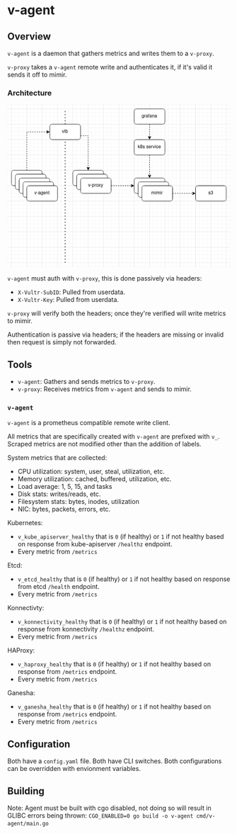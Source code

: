 # v-agent

## Overview
`v-agent` is a daemon that gathers metrics and writes them to a `v-proxy`.

`v-proxy` takes a `v-agent` remote write and authenticates it, if it's valid it sends it off to mimir.

### Architecture
![](./docs/metrics-arch.drawio.png)

`v-agent` must auth with `v-proxy`, this is done passively via headers:
- `X-Vultr-SubID`: Pulled from userdata.
- `X-Vultr-Key`: Pulled from userdata.

`v-proxy` will verify both the headers; once they're verified will write metrics to mimir.

Authentication is passive via headers; if the headers are missing or invalid then request is simply not forwarded.

## Tools
- `v-agent`: Gathers and sends metrics to `v-proxy`.
- `v-proxy`: Receives metrics from `v-agent` and sends to mimir.

### `v-agent`
`v-agent` is a prometheus compatible remote write client.

All metrics that are specifically created with `v-agent` are prefixed with `v_`. Scraped metrics are not modified other than the addition of labels.

System metrics that are collected:
- CPU utilization: system, user, steal, utilization, etc.
- Memory utilization: cached, buffered, utilization, etc.
- Load average: 1, 5, 15, and tasks
- Disk stats: writes/reads, etc.
- Filesystem stats: bytes, inodes, utilization
- NIC: bytes, packets, errors, etc.

Kubernetes:
- `v_kube_apiserver_healthy` that is `0` (if healthy) or `1` if not healthy based on response from kube-apiserver `/healthz` endpoint.
- Every metric from `/metrics`

Etcd:
- `v_etcd_healthy` that is `0` (if healthy) or `1` if not healthy based on response from etcd `/health` endpoint.
- Every metric from `/metrics`

Konnectivty:
- `v_konnectivity_healthy` that is `0` (if healthy) or `1` if not healthy based on response from konnectivity `/healthz` endpoint.
- Every metric from `/metrics`

HAProxy:
- `v_haproxy_healthy` that is `0` (if healthy) or `1` if not healthy based on response from `/metrics` endpoint.
- Every metric from `/metrics`

Ganesha:
- `v_ganesha_healthy` that is `0` (if healthy) or `1` if not healthy based on response from `/metrics` endpoint.
- Every metric from `/metrics`

## Configuration
Both have a `config.yaml` file. Both have CLI switches. Both configurations can be overridden with envionment variables.

## Building
Note: Agent must be built with cgo disabled, not doing so will result in GLIBC errors being thrown: `CGO_ENABLED=0 go build -o v-agent cmd/v-agent/main.go`

